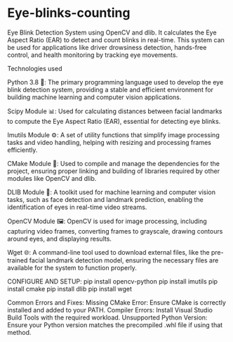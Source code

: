 # Eye-blinks-counting
Eye Blink Detection System using OpenCV and dlib. It calculates the Eye Aspect Ratio (EAR) to detect and count blinks in real-time. This system can be used for applications like driver drowsiness detection, hands-free control, and health monitoring by tracking eye movements.


Technologies used 

Python 3.8 🐍: The primary programming language used to develop the eye blink detection system, providing a stable and efficient environment for building machine learning and computer vision applications.

Scipy Module 📊: Used for calculating distances between facial landmarks to compute the Eye Aspect Ratio (EAR), essential for detecting eye blinks.

Imutils Module ⚙️: A set of utility functions that simplify image processing tasks and video handling, helping with resizing and processing frames efficiently.

CMake Module 🔧: Used to compile and manage the dependencies for the project, ensuring proper linking and building of libraries required by other modules like OpenCV and dlib.

DLIB Module 🤖: A toolkit used for machine learning and computer vision tasks, such as face detection and landmark prediction, enabling the identification of eyes in real-time video streams.

OpenCV Module 🖼️: OpenCV is used for image processing, including capturing video frames, converting frames to grayscale, drawing contours around eyes, and displaying results.

Wget 🌐: A command-line tool used to download external files, like the pre-trained facial landmark detection model, ensuring the necessary files are available for the system to function properly.



CONFIGURE AND SETUP:
  pip install opencv-python
  pip install imutils
  pip install cmake
  pip install dlib
  pip install wget


  Common Errors and Fixes:
Missing CMake Error: Ensure CMake is correctly installed and added to your PATH.
Compiler Errors: Install Visual Studio Build Tools with the required workload.
Unsupported Python Version: Ensure your Python version matches the precompiled .whl file if using that method.
